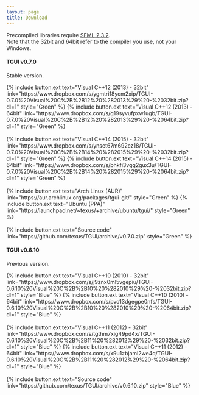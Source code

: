 ```yaml
---
layout: page
title: Download
---
```


Precompiled libraries require [SFML 2.3.2](http://www.sfml-dev.org/download/sfml/2.3.2/).  
Note that the 32bit and 64bit refer to the compiler you use, not your Windows.

<div>
  <h4 class="SmallBottomMargin">TGUI v0.7.0</h4>
  <p>Stable version.</p>
  {% include button.ext text="Visual C++12 (2013) - 32bit" link="https://www.dropbox.com/s/ygmtri18ycm2xip/TGUI-0.7.0%20Visual%20C%2B%2B12%20%282013%29%20-%2032bit.zip?dl=1" style="Green" %}
  {% include button.ext text="Visual C++12 (2013) - 64bit" link="https://www.dropbox.com/s/g19syvufpxw1ugb/TGUI-0.7.0%20Visual%20C%2B%2B12%20%282013%29%20-%2064bit.zip?dl=1" style="Green" %}<br><br>
  {% include button.ext text="Visual C++14 (2015) - 32bit" link="https://www.dropbox.com/s/ynset67m692cz18/TGUI-0.7.0%20Visual%20C%2B%2B14%20%282015%29%20-%2032bit.zip?dl=1" style="Green" %}
  {% include button.ext text="Visual C++14 (2015) - 64bit" link="https://www.dropbox.com/s/bhkfi3vqq2gux3u/TGUI-0.7.0%20Visual%20C%2B%2B14%20%282015%29%20-%2064bit.zip?dl=1" style="Green" %}<br><br>
  {% include button.ext text="Arch Linux (AUR)" link="https://aur.archlinux.org/packages/tgui-git/" style="Green" %}
  {% include button.ext text="Ubuntu (PPA)" link="https://launchpad.net/~texus/+archive/ubuntu/tgui/" style="Green" %}<br><br>
  {% include button.ext text="Source code" link="https://github.com/texus/TGUI/archive/v0.7.0.zip" style="Green" %}
</div>

<div>
  <h4>TGUI v0.6.10</h4>
  <p>Previous version.</p>
  {% include button.ext text="Visual C++10 (2010) - 32bit" link="https://www.dropbox.com/s/j9znx0ml5vgepiu/TGUI-0.6.10%20Visual%20C%2B%2B10%20%282010%29%20-%2032bit.zip?dl=1" style="Blue" %}
  {% include button.ext text="Visual C++10 (2010) - 64bit" link="https://www.dropbox.com/s/pvo13dgegpe0nfs/TGUI-0.6.10%20Visual%20C%2B%2B10%20%282010%29%20-%2064bit.zip?dl=1" style="Blue" %}<br><br>
  {% include button.ext text="Visual C++11 (2012) - 32bit" link="https://www.dropbox.com/s/tgthm7xig49pd4x/TGUI-0.6.10%20Visual%20C%2B%2B11%20%282012%29%20-%2032bit.zip?dl=1" style="Blue" %}
  {% include button.ext text="Visual C++11 (2012) - 64bit" link="https://www.dropbox.com/s/x9u1zbjami2we4q/TGUI-0.6.10%20Visual%20C%2B%2B11%20%282012%29%20-%2064bit.zip?dl=1" style="Blue" %}<br><br>
  {% include button.ext text="Source code" link="https://github.com/texus/TGUI/archive/v0.6.10.zip" style="Blue" %}
</div>
